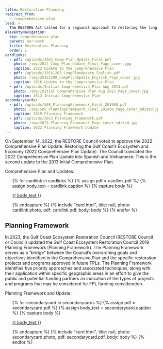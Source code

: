 ```yaml
---
title: Restoration Planning
redirect_from:
  - /comprehensive-plan
lead: >
  The RESTORE Act called for a regional approach to restoring the long-term health of the valuable natural ecosystems and economy of the Gulf Coast region. The Council is responsible for developing a Comprehensive Plan to guide a coordinated, regionwide effort to restore, protect, and revitalize the Gulf Coast.
eleventyNavigation:
  key: comprehensive-plan
  parent: our-work
  title: Restoration Planning
  order: 1
cardlinks:
  - pdf: /uploads/2022_Comp-Plan_Update_Final.pdf
    photo: /img/2022_Comp-Plan_Update_Final_Page_cover.jpg
    caption: 2022 Update to the Comprehensive Plan
  - pdf: /uploads/20161208_CompPlanUpdate_English.pdf
    photo: /img/20161208_CompPlanUpdate_English_Page_cover.jpg
    caption: 2016 Update to the Comprehensive Plan
  - pdf: /uploads/Initial Comprehensive Plan Aug 2013.pdf
    photo: /img/Initial Comprehensive Plan Aug 2013_Page_cover.jpg
    caption: 2013 Initial Comprehensive Plan
secondarycards:
  - pdf: /uploads/508_PlanningFramework_Final_201908.pdf
    photo: /img/508_PlanningFramework_Final_201908_Page_cover_edited.jpg
    caption: 2019 Planning Framework
  - pdf: /uploads/2023_Planning_Framework.pdf
    photo: /img/2023_Planning_Framework_Page_cover_edited.jpg
    caption: 2023 Planning Framework Update
---
```


On September 14, 2022, the RESTORE Council voted to approve the 2022 Comprehensive Plan Update: Restoring the Gulf Coast’s Ecosystem and Economy (2022 Comprehensive Plan Update). The Council translated the 2022 Comprehensive Plan Update into Spanish and Vietnamese. This is the second update to the 2013 Initial Comprehensive Plan.

Comprehensive Plan and Updates:

<ul class="usa-card-group">
{% for cardlink in cardlinks %}
  {% assign pdf = cardlink.pdf %}
  {% assign body_text = cardlink.caption %}
  {% capture body %}
    <p><a href="{{ pdf }}" class="text-primary" target="_blank">{{ body_text }}</a></p>
  {% endcapture %}
  {% include "card.html", title: null, photo: cardlink.photo, pdf: cardlink.pdf, body: body %}
{% endfor %}
</ul>

## Planning Framework

In 2023, the Gulf Coast Ecosystem Restoration Council (RESTORE Council or Council) updated the Gulf Coast Ecosystem Restoration Council 2019 Planning Framework (Planning Framework). The Planning Framework serves as a “bridge” between the Council’s overarching goals and objectives identified in the Comprehensive Plan and the specific restoration projects and programs approved in future FPLs. The Planning Framework identifies five priority approaches and associated techniques, along with their application within specific geographic areas in an effort to give the public and potential funding partners an indication of the types of projects and programs that may be considered for FPL funding consideration.

Planning Framework and Update:

<ul class="usa-card-group">
{% for secondarycard in secondarycards %}
  {% assign pdf = secondarycard.pdf %}
  {% assign body_text = secondarycard.caption %}
  {% capture body %}<p><a href="{{ pdf }}" class="text-primary" target="_blank">{{ body_text }}</a></p>{% endcapture %}
  {% include "card.html", title: null, photo: secondarycard.photo, pdf: secondarycard.pdf, body: body %}
{% endfor %}
</ul>
